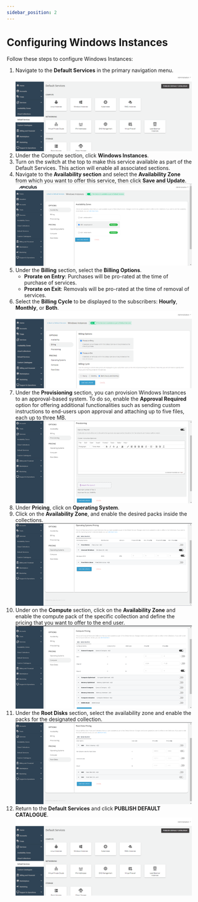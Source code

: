 ```yaml
---
sidebar_position: 2
---
```

# Configuring Windows Instances

Follow these steps to configure Windows Instances:

1. Navigate to the **Default Services** in the primary navigation menu.
![Configuring Windows Instances](img/rhel.png)
1. Under the Compute section, click **Windows Instances**.
2. Turn on the switch at the top to make this service available as part of the Default Services. This action will enable all associated sections.
3. Navigate to the **Availability section** and select the **Availability Zone** from which you want to offer this service, then click **Save and Update**.
![Configuring Windows Instances](img/windows1.png)
5. Under the **Billing** section, select the **Billing Options**.
	- **Prorate on Entry**: Purchases will be pro-rated at the time of purchase of services.
	- **Prorate on Exit**: Removals will be pro-rated at the time of removal of services.
6. Select the **Billing Cycle** to be displayed to the subscribers: **Hourly**, **Monthly**, or **Both**.
![Configuring Windows Instances](img/windows2.png)
6. Under the **Provisioning** section, you can provision Windows Instances to an approval-based system. To do so, enable the **Approval Required** option for offering additional functionalities such as sending custom instructions to end-users upon approval and attaching up to five files, each up to three MB. 
![Configuring Windows Instances](img/windows3.png)
7. Under **Pricing**, click on **Operating System**.
8. Click on the **Availability Zone**, and enable the desired packs inside the collections.
![Configuring Windows Instances](img/windows4.png)
8. Under on the **Compute** section, click on the **Availability Zone** and enable the compute pack of the specific collection and define the pricing that you want to offer to the end user.   ![Configuring Windows Instances](img/windows5.png)
9. Under the **Root Disks** section, select the availability zone and enable the packs for the designated collection.   ![Configuring Windows Instances](img/windows6.png)
10. Return to the **Default Services** and click **PUBLISH DEFAULT CATALOGUE**.![Configuring Windows Instances](img/rhel.png)